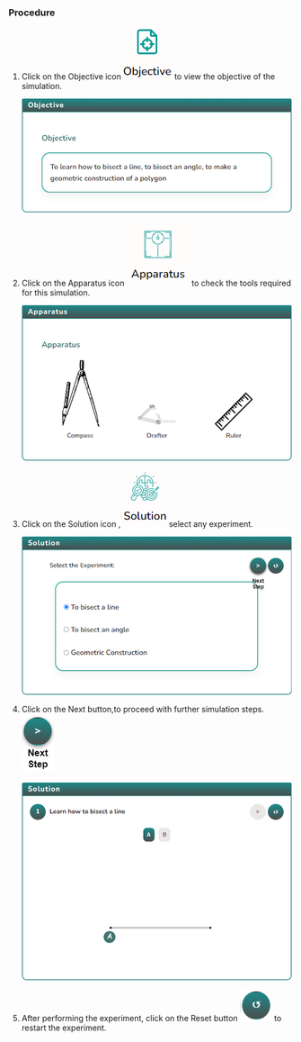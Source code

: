 ### Procedure


1. Click on the Objective icon <img src="images/objecticon.png" alt="Alt text" >  to view the objective of the simulation. 

    ![Alt text](images/objectscreen.png)
   
2. Click on the Apparatus icon <img src="images/apparatus-icon.png" alt="Alt text" >  to check the tools required for this simulation.

    ![Alt text](images/appratus_screen.png)

3. Click on the Solution icon ,<img src="images/solutions-icon.png" alt="Alt text" >select any experiment.  

    ![Alt text](images/solution_screen.png)

4. Click on the Next button,to proceed with further simulation steps.<img src="images\nextButton-icon.png" alt="Alt text">

    ![Alt text](images/solution1.png)

5. After performing the experiment, click on the Reset button <img src="images/resetButton-icon.png" alt="Alt text" > to restart the experiment.


